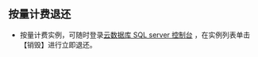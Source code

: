 ##  按量计费退还
- 按量计费实例，可随时登录[云数据库 SQL server 控制台](https://console.cloud.tencent.com/sqlserver) ，在实例列表单击【销毁】进行立即退还。
